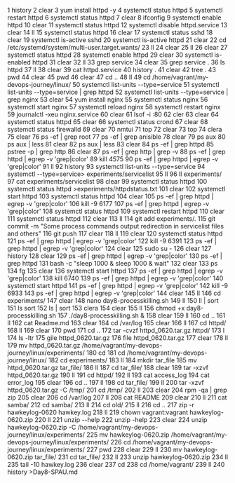 1  history
2  clear
3  yum install httpd -y
4  systemctl status httpd
5  systemctl restart httpd
6  systemctl status httpd
7  clear
8  ifconfig
9  systemctl enable httpd
10  clear
11  systemctl status httpd
12  systemctl disable httpd.service 
13  clear
14  ll
15  systemctl status httpd
16  clear
17  systemctl status sshd
18  clear
19  systemctl is-active sshd
20  systemctl is-active httpd
21  clear
22  cd /etc/systemd/system/multi-user.target.wants/
23  ll
24  clear
25  ll
26  clear
27  systemctl status httpd
28  systemctl enable httpd
29  clear
30  systemctl is-enabled httpd
31  clear
32  ll
33  grep service
34  clear
35  grep service .
36  ls httpd
37  ll
38  clear
39  cat httpd.service 
40  history .
41  clear
42  tree .
43  pwd
44  clear
45  pwd
46  clear
47  cd ..
48  ll
49  cd /home/vagrant/my-devops-journey/linux/
50  systemctl list-units --type=service
51  systemctl list-units --type=service | grep httpd
52  systemctl list-units --type=service | grep nginx
53  clear
54  yum install nginx
55  systemctl status nginx
56  systemctl start nginx
57  systemctl reload nginx
58  systemctl restart nginx
59  journalctl -xeu nginx.service
60  clear
61  lsof -i :80
62  cler
63  clear
64  systemctl status httpd
65  clear
66  systemctl status crond
67  clear
68  systemctl status firewalld
69  clear
70  nmtui
71  top
72  clear
73  top
74  clera
75  clear
76  ps -ef | grep root
77  ps -ef | grep anisible
78  clear
79  ps aux
80  ps aux | less
81  clear
82  ps aux | less
83  clear
84  ps -ef | grep httpd
85  pstree -p | grep http
86  clear
87  ps -ef | grep http | grep -v
88  ps -ef | grep httpd | egrep -v 'grep|color'
89  kill 4575
90  ps -ef | grep httpd | egrep -v 'grep|color'
91  ll
92  history
93  systemctl list-units --type=service
94  systemctl --type=service> experiments/servicelist
95  ll
96  ll experiments/
97  cat experiments/servicelist 
98  clear
99  systemctl status httpd
100  systemctl status httpd >experiments/httpdstatus.txt
101  clear
102  systemctl start httpd
103  systemctl status httpd
104  clear
105  ps -ef | grep httpd | egrep -v 'grep|color'
106  kill -9 6177
107  ps -ef | grep httpd | egrep -v 'grep|color'
108  systemctl status httpd
109  systemctl restart httpd
110  clear
111  systemctl status httpd
112  clear
113  ll
114  git add experiments/.
115  git commit -m "Some process commands output redirection in servicelist files and others"
116  git push
117  clear
118  ll
119  clear
120  systemctl status httpd
121  ps -ef | grep httpd | egrep -v 'grep|color'
122  kill -9 6391
123  ps -ef | grep httpd | egrep -v 'grep|color'
124  clear
125  sudo su -
126  clear
127  history
128  clear
129  ps -ef | grep httpd | egrep -v 'grep|color'
130  ps -ef | grep httpd 
131  bash -c "sleep 1000  & sleep 1000 & wait"
132  clear
133  ps
134  fg
135  clear
136  systemctl start httpd
137  ps -ef | grep httpd | egrep -v 'grep|color'
138  kill 6740
139  ps -ef | grep httpd | egrep -v 'grep|color'
140  systemctl start httpd
141  ps -ef | grep httpd | egrep -v 'grep|color'
142  kill -9 6933
143  ps -ef | grep httpd | egrep -v 'grep|color'
144  clear
145  ll
146  cd experiments/
147  clear
148  nano day8-processkilling.sh
149  ll
150  ll | sort
151  ls sort
152  ls | sort
153  clera
154  clear
155  ll
156  chmod +x day8-processkilling.sh 
157  ./day8-processkilling.sh &
158  clear
159  ll
160  cd ..
161  ll
162  cat Readme.md 
163  clear
164  cd /var/log
165  clear
166  ll
167  cd httpd/
168  ll
169  clear
170  pwd
171  cd ..
172  tar -cvzf httpd_0620.tar.gz httpd/
173  l
174  ls -ltr
175  gile httpd_0620.tar.gz 
176  file httpd_0620.tar.gz 
177  clear
178  ll
179  mv httpd_0620.tar.gz /home/vagrant/my-devops-journey/linux/experiments/
180  cd
181  cd /home/vagrant/my-devops-journey/linux/
182  cd experiments/
183  ll
184  mkdir tar_file
185  mv httpd_0620.tar.gz tar_file/
186  ll
187  cd tar_file/
188  clear
189  tar -xzvf httpd_0620.tar.gz 
190  ll
191  cd httpd/
192  ll
193  cat access_log 
194  cat error_log 
195  clear
196  cd ..
197  ll
198  cd tar_file/
199  ll
200  tar -xzvf httpd_0620.tar.gz -C /tmp/
201  cd /tmp/
202  ll
203  clear
204  rpm -qa | grep zip
205  clear
206  cd /var/log
207  ll
208  cat README 
209  clear
210  ll
211  cat samba/
212  cd samba/
213  ll
214  cd old/
215  ll
216  cd ..
217  zip -r hawkeylog-0620 hawkey.log 
218  ll
219  chown vagrant:vagrant hawkeylog-0620.zip 
220  ll
221  unzip --help
222  unzip -help
223  clear
224  unzip hawkeylog-0620.zip -C /home/vagrant/my-devops-journey/linux/experiments/
225  mv hawkeylog-0620.zip /home/vagrant/my-devops-journey/linux/experiments/
226  cd /home/vagrant/my-devops-journey/linux/experiments/
227  pwd
228  clear
229  ll
230  mv hawkeylog-0620.zip tar_file/
231  cd tar_file/
232  ll
233  unzip hawkeylog-0620.zip 
234  ll
235  tail -10 hawkey.log 
236  clear
237  cd
238  cd /home/vagrant/
239  ll
240  history >Day8-SPAU.md

